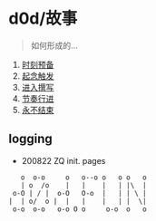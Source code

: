 # d0d/故事
> 如何形成的...


1. [时刻预备](/story/0_prepare)
1. [起念触发](/story/1_init)
1. [进入撰写](/story/2_enter)
1. [节奏行进](/story/3_running)
1. [永不结束](/story/4_restart)


## logging

- 200822 ZQ init. pages

```
   o  o-o     o   o--o o   o o   o
   | o  /o    |   |    |   | |\  |
 o-O | / |  o-O   O-o  |   | | \ |
|  | o/  o |  |   |    |   | |  \|
 o-o  o-o   o-o O o     o-o  o   o

```

